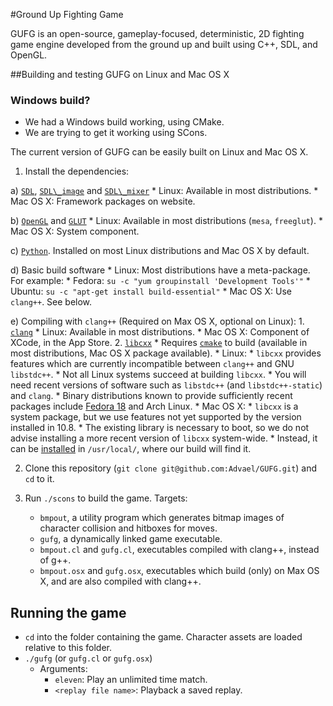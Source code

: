 #Ground Up Fighting Game 

GUFG is an open-source,
           gameplay-focused,
           deterministic,
           2D fighting game engine
        developed from the ground up and
        built using C++, SDL, and OpenGL.

##Building and testing GUFG on Linux and Mac OS X

### Windows build?

* We had a Windows build working, using CMake.
* We are trying to get it working using SCons.

The current version of GUFG can be easily built on Linux and Mac OS X.

1. Install the dependencies:

  a) [`SDL`](http://www.libsdl.org/download-1.2.php),
     [`SDL\_image`](http://www.libsdl.org/projects/SDL_image/) and
     [`SDL\_mixer`](http://www.libsdl.org/projects/SDL_mixer/)
      * Linux: Available in most distributions.
      * Mac OS X: Framework packages on website.

  b) [`OpenGL`](http://www.opengl.org/wiki/Getting_Started#Linux) and
     [`GLUT`](http://freeglut.sourceforge.net/)
      * Linux: Available in most distributions (`mesa`, `freeglut`).
      * Mac OS X: System component.

  c) [`Python`](http://www.python.org/).
      Installed on most Linux distributions and Mac OS X by default.

  d) Basic build software
      * Linux: Most distributions have a meta-package. For example:
        * Fedora: `su -c "yum groupinstall 'Development Tools'"`
        * Ubuntu: `su -c "apt-get install build-essential"`
      * Mac OS X: Use `clang++`. See below.

  e) Compiling with `clang++`
    (Required on Max OS X, optional on Linux):
      1. [`clang`](http://clang.llvm.org/)
          * Linux: Available in most distributions.
          * Mac OS X: Component of XCode, in the App Store.
      2. [`libcxx`](http://libcxx.llvm.org/)
          * Requires [`cmake`](http://www.cmake.org/) to build
            (available in most distributions,
             Mac OS X package available).
          * Linux:
            * `libcxx` provides features which are currently
              incompatible between `clang++` and GNU `libstdc++`.
            * Not all Linux systems succeed at building `libcxx`.
              * You will need recent versions of software such as
              `libstdc++` (and `libstdc++-static`) and `clang`.
              * Binary distributions known to provide
                sufficiently recent packages include
                [Fedora 18](src/scripts/libcxx-fedora.sh) and Arch Linux.
          * Mac OS X:
            * `libcxx` is a system package, but we use features
              not yet supported by the version installed in 10.8.
            * The existing library is necessary to boot,
              so we do not advise installing a more recent version
              of `libcxx` system-wide.
            * Instead, it can be [installed](src/scripts/libcxx-mac.sh)
              in `/usr/local/`, where our build will find it.


2. Clone this repository
  (`git clone git@github.com:Advael/GUFG.git`) and `cd` to it.


3. Run `./scons` to build the game. Targets:
   * `bmpout`,
      a utility program which generates bitmap images of
      character collision and hitboxes for moves.
   * `gufg`,
      a dynamically linked game executable.
   * `bmpout.cl` and `gufg.cl`,
      executables compiled with clang++, instead of g++.
   * `bmpout.osx` and `gufg.osx`,
      executables which build (only) on Max OS X, and
      are also compiled with clang++.

## Running the game
* `cd` into the folder containing the game.
   Character assets are loaded relative to this folder.
* `./gufg` (or `gufg.cl` or `gufg.osx`)
  * Arguments:
    * `eleven`: Play an unlimited time match.
    * `<replay file name>`: Playback a saved replay.
